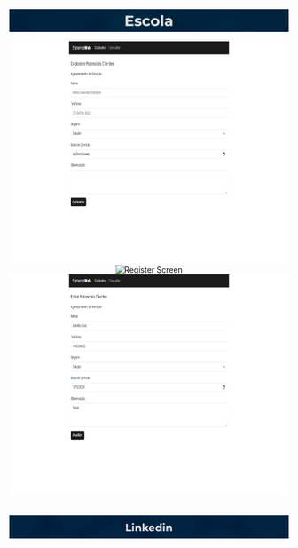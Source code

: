 <img src="images/top.jpg" alt="Banner">

<p align="center">
  <img src="images/cadastrar.png" height="400" width="auto" alt="Log In Screen">

  <img src="images/consultar.png" height="400" width="auto" alt="Register Screen">

  <img src="images/editar.png" height="400" width="auto" alt="Main Screen">  
</p>

<br>

<a href="https://www.linkedin.com/in/danillucruz/" alt="LinkedIn">
  <img src="images/linkedin.jpg" align="center" alt="LinkedIn">
</a>
